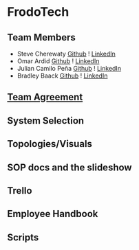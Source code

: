 # FrodoTech

## Team Members
* Steve Cherewaty [Github](https://github.com/SCherewaty) ! [LinkedIn](https://www.linkedin.com/in/steve-cherewaty-jr-b8727135/)
* Omar Ardid [Github](https://github.com/oardid) ! [LinkedIn](https://www.linkedin.com/in/ardidomar/)
* Julian Camilo Peña [Github](https://github.com/julianp91) ! [LinkedIn](https://www.linkedin.com/in/julian-pena-bb8643267/)
* Bradley Baack [Github](https://github.com/bjbaack) ! [LinkedIn](https://www.linkedin.com/in/bradleybaack/)

## [Team Agreement](https://codefellows.slack.com/files/U06GTMNRS86/F06TWPSAZPG/team_agreement_ops_301.pdf)

## System Selection

## Topologies/Visuals

## SOP docs and the slideshow

## Trello

## Employee Handbook

## Scripts
